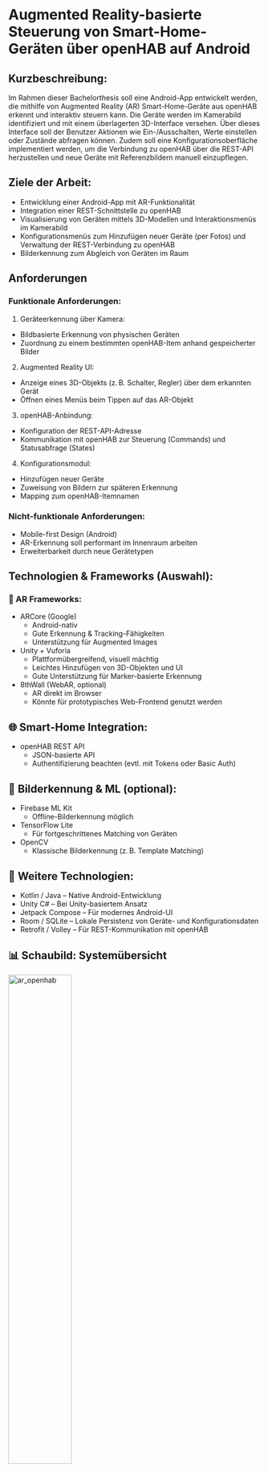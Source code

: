 # Augmented Reality-basierte Steuerung von Smart-Home-Geräten über openHAB auf Android

## Kurzbeschreibung:

Im Rahmen dieser Bachelorthesis soll eine Android-App entwickelt werden, die mithilfe von Augmented Reality (AR) Smart-Home-Geräte aus openHAB erkennt und interaktiv steuern kann. Die Geräte werden im Kamerabild identifiziert und mit einem überlagerten 3D-Interface versehen. Über dieses Interface soll der Benutzer Aktionen wie Ein-/Ausschalten, Werte einstellen oder Zustände abfragen können. Zudem soll eine Konfigurationsoberfläche implementiert werden, um die Verbindung zu openHAB über die REST-API herzustellen und neue Geräte mit Referenzbildern manuell einzupflegen.

## Ziele der Arbeit:

* Entwicklung einer Android-App mit AR-Funktionalität
* Integration einer REST-Schnittstelle zu openHAB
* Visualisierung von Geräten mittels 3D-Modellen und Interaktionsmenüs im Kamerabild
* Konfigurationsmenüs zum Hinzufügen neuer Geräte (per Fotos) und Verwaltung der REST-Verbindung zu openHAB
* Bilderkennung zum Abgleich von Geräten im Raum

## Anforderungen

### Funktionale Anforderungen:

1. Geräteerkennung über Kamera:
  * Bildbasierte Erkennung von physischen Geräten
  * Zuordnung zu einem bestimmten openHAB-Item anhand gespeicherter Bilder
2. Augmented Reality UI:
  * Anzeige eines 3D-Objekts (z. B. Schalter, Regler) über dem erkannten Gerät
  * Öffnen eines Menüs beim Tippen auf das AR-Objekt
3. openHAB-Anbindung:
  * Konfiguration der REST-API-Adresse
  * Kommunikation mit openHAB zur Steuerung (Commands) und Statusabfrage (States)
4. Konfigurationsmodul:
  * Hinzufügen neuer Geräte
  * Zuweisung von Bildern zur späteren Erkennung
  * Mapping zum openHAB-Itemnamen

### Nicht-funktionale Anforderungen:

* Mobile-first Design (Android)
* AR-Erkennung soll performant im Innenraum arbeiten
* Erweiterbarkeit durch neue Gerätetypen

## Technologien & Frameworks (Auswahl):

### 📱 AR Frameworks:

* ARCore (Google)
  * Android-nativ
  * Gute Erkennung & Tracking-Fähigkeiten
  * Unterstützung für Augmented Images
* Unity + Vuforia
  * Plattformübergreifend, visuell mächtig
  * Leichtes Hinzufügen von 3D-Objekten und UI
  * Gute Unterstützung für Marker-basierte Erkennung
* 8thWall (WebAR, optional)
  * AR direkt im Browser
  * Könnte für prototypisches Web-Frontend genutzt werden

## 🌐 Smart-Home Integration:

* openHAB REST API
  * JSON-basierte API
  * Authentifizierung beachten (evtl. mit Tokens oder Basic Auth)

## 🧠 Bilderkennung & ML (optional):

* Firebase ML Kit
  * Offline-Bilderkennung möglich
* TensorFlow Lite
  * Für fortgeschrittenes Matching von Geräten
* OpenCV
  * Klassische Bilderkennung (z. B. Template Matching)

## 🧰 Weitere Technologien:

* Kotlin / Java – Native Android-Entwicklung
* Unity C# – Bei Unity-basiertem Ansatz
* Jetpack Compose – Für modernes Android-UI
* Room / SQLite – Lokale Persistenz von Geräte- und Konfigurationsdaten
* Retrofit / Volley – Für REST-Kommunikation mit openHAB

## 📊 Schaubild: Systemübersicht

<img src="https://raw.githubusercontent.com/Michdo93/SmartHome-Ideen/refs/heads/main/screenshots/ar_openhab.png" alt="ar_openhab" width="50%">

## Systemaufbau

### openHAB Config UI

Eine einfache View, in der man die notwendigen Daten für die REST API von openHAB speichert. Man muss wählen können zwischen `Basic Authentication` oder `API Token`:

#### Basic Authentication

* Benutzername der openHAB-Instanz
* Passwort der openHAB-Instanz
* URL der openHAB-Instanz

#### API Token

* API-Token der openHAB-Instanz
* URL der openHAB-Instanz

##### Beispielhafte Implementierung

Die Konfigurations-UI ist ein zentraler Bestandteil deiner App, da sie die Kommunikation mit der openHAB-Instanz steuert.

1. Eine **UI-View** in Jetpack Compose (modernes Android UI)
2. Die dazugehörige **State-Verwaltung**
3. Die **Modellierung der Konfiguration**
4. Eine **Beispiel-Implementierung**, wie du den Header für REST-Anfragen erzeugst

---

###### 🧱 1. Datenmodell

```kotlin
data class OpenHabConfig(
    val url: String = "",
    val username: String = "",
    val password: String = "",
    val apiToken: String = "",
    val useApiToken: Boolean = false
)
```

---

###### 🎨 2. Jetpack Compose UI

```kotlin
@Composable
fun OpenHabConfigScreen(
    config: OpenHabConfig,
    onConfigChanged: (OpenHabConfig) -> Unit
) {
    var url by remember { mutableStateOf(config.url) }
    var username by remember { mutableStateOf(config.username) }
    var password by remember { mutableStateOf(config.password) }
    var apiToken by remember { mutableStateOf(config.apiToken) }
    var useApiToken by remember { mutableStateOf(config.useApiToken) }

    Column(modifier = Modifier.padding(16.dp)) {
        Text("Authentifizierungsmethode", style = MaterialTheme.typography.titleMedium)

        Row(verticalAlignment = Alignment.CenterVertically) {
            RadioButton(
                selected = !useApiToken,
                onClick = {
                    useApiToken = false
                    onConfigChanged(
                        config.copy(useApiToken = false)
                    )
                }
            )
            Text("Basic Auth")

            Spacer(modifier = Modifier.width(16.dp))

            RadioButton(
                selected = useApiToken,
                onClick = {
                    useApiToken = true
                    onConfigChanged(
                        config.copy(useApiToken = true)
                    )
                }
            )
            Text("API Token")
        }

        Spacer(modifier = Modifier.height(16.dp))

        OutlinedTextField(
            value = url,
            onValueChange = {
                url = it
                onConfigChanged(config.copy(url = url))
            },
            label = { Text("URL der openHAB-Instanz") },
            singleLine = true,
            modifier = Modifier.fillMaxWidth()
        )

        if (useApiToken) {
            OutlinedTextField(
                value = apiToken,
                onValueChange = {
                    apiToken = it
                    onConfigChanged(config.copy(apiToken = apiToken))
                },
                label = { Text("API Token") },
                singleLine = true,
                modifier = Modifier.fillMaxWidth()
            )
        } else {
            OutlinedTextField(
                value = username,
                onValueChange = {
                    username = it
                    onConfigChanged(config.copy(username = username))
                },
                label = { Text("Benutzername") },
                singleLine = true,
                modifier = Modifier.fillMaxWidth()
            )
            OutlinedTextField(
                value = password,
                onValueChange = {
                    password = it
                    onConfigChanged(config.copy(password = password))
                },
                label = { Text("Passwort") },
                singleLine = true,
                visualTransformation = PasswordVisualTransformation(),
                modifier = Modifier.fillMaxWidth()
            )
        }
    }
}
```

---

###### 🔑 3. Header-Generierung für REST-Anfragen

Nutze diese Funktion, um den passenden Auth-Header abhängig von der gewählten Methode zu erzeugen:

```kotlin
fun getAuthHeader(config: OpenHabConfig): Map<String, String> {
    return if (config.useApiToken) {
        mapOf("Authorization" to "Bearer ${config.apiToken}")
    } else {
        val credentials = "${config.username}:${config.password}"
        val encoded = Base64.encodeToString(credentials.toByteArray(), Base64.NO_WRAP)
        mapOf("Authorization" to "Basic $encoded")
    }
}
```

---

###### 💾 4. Speicherung in `SharedPreferences` oder Room

Du kannst diese Konfiguration entweder in Room speichern (z. B. als Singleton-Tabelle) **oder einfacher über SharedPreferences**:

```kotlin
fun saveOpenHabConfig(context: Context, config: OpenHabConfig) {
    val prefs = context.getSharedPreferences("openhab_prefs", Context.MODE_PRIVATE)
    prefs.edit().apply {
        putString("url", config.url)
        putString("username", config.username)
        putString("password", config.password)
        putString("apiToken", config.apiToken)
        putBoolean("useApiToken", config.useApiToken)
        apply()
    }
}

fun loadOpenHabConfig(context: Context): OpenHabConfig {
    val prefs = context.getSharedPreferences("openhab_prefs", Context.MODE_PRIVATE)
    return OpenHabConfig(
        url = prefs.getString("url", "") ?: "",
        username = prefs.getString("username", "") ?: "",
        password = prefs.getString("password", "") ?: "",
        apiToken = prefs.getString("apiToken", "") ?: "",
        useApiToken = prefs.getBoolean("useApiToken", false)
    )
}
```

---

###### ✅ Ergebnis

Mit dieser Lösung kannst du:

* Zwischen Basic Auth und API Token umschalten
* Die openHAB-Zugangsdaten sicher verwalten
* Diese Daten zur Authentifizierung bei REST-Calls verwenden

### AR-Szene mit Kamerastream und 3D UI-Overlay mit Menü

Eine View, in der man sieht, was die Kamera des Smartphones zeigt. Sobald man über ein 3D-Objekt fährt, welches bedient werden kann, öffnet sich in dieser View ein Frame mit der Bedienung zu diesem Gerät. Das 3D-Objekt kann bspw. mit Unity erstellt sein und durch die Anbindung von Vuforia über ein Mapping erkannt werden. Damit dies funktioniert, müsste man die trainierte Datenbank von Vuforia bei neu hinzugefügten Geräte ebenfalls aktualisieren. Ebenfalls zu überlegen ist, dass für die App grundlegend fertige 3D-Objekte in Unity schon vorgefertigt sind, damit wenn ein Gerät auch erkannt wird, dieses 3D-Objekt angezeigt werden kann. In der Gerätedatenbank müsste man dann diesem Gerät ein 3D-Objekt und Bilder zur Erkennung im Kamerastream hinzufügen. Als Alternative kann bspw. auch ARCore verwendet werden.

In der AR-Szene mit Kamerastream soll hauptsächlich ein Gerätematching stattfinden. Das bedeutet, die Kamera muss einen Vergleich mit der Gerätedatenbank machen. Wenn ein Gerät zugeordnet werden kann, dann kann über den dort ebenfalls gespeicherten Itemnamen die openHAB REST API den Status von Items dieses Gerätes anzeigen und es gleichzeitig ermöglichen, Commands an Items dieses Gerätes zu senden. Am besten fragt man das Group-Item ab oder gibt vor, dass nur ein Itemname gespeichert werden kann und dass dieses Item vom Item Type Group sein muss.

Über die REST-API erhält man außerdem dann zu jedem Item in dieser Group, deren Item Types, deren State Description und deren Command Description. Anhand dieser Informationen lässt sich ein Fragment erzeugen, welches entsprechend den Item-State wiedergibt und die Command-Bedienmöglichkeiten bereit stellt.

Wichtige für die Bedienung von openHAB Items ist, dass die Item Types immer gleich bedient werden können. Heißt hier kann man auch Vorlagen (Templates) und Klassen anlegen, die man dann wieder verwendet.

### Gerätedatenbank

Klassischerweise implementiert man hier `CRUD`-Operationen

* CREATE
  * Man hat ein Formular, bei dem man den Namen des Geräts angibt und den Itemnamen für das openHAB Group Item.
  * Man hat je Gerät eine eigene Galerie an Bilder.
    * Ich muss mindestens ein Bild zu jedem Gerät schießen.
    * Vielleicht macht irgendwo ein Limit von 4-6 Bilder Sinn.
    * Die Bilder müssen für ein Training verwendet werden können.
* READ
  * Wird beim Gerätematching in der AR-Szene benötigt.
* UPDATE
  * Man kann jederzeit zu dem Gerät den Namen anpassen oder auch den Itemnamen ändern.
  * Man kann jederzeit zu dem Gerät Bilder wieder löschen, neue hinzufügen oder "ersetzen". 
* DELETE
  * Man kann Geräte auch wieder komplett löschen.
    * Heißt sowohl die Bilder, als auch der Name und Itemname verschwinden aus der Datenbank. 

Wozu benötigt man alle CRUD-Methoden?

* In deinem Smart Home kann man immer wieder mal alte Geräte durch neuere ersetzen.
* In deinem Smart Home kann man die Namensgebungsstruktur seiner Items anpassen.
* In deinem Smart Home kannst du neue Geräte hinzufügen.
* In deinem Smart Home kannst du alte Geräte entfernen, ohne sie durch neuere zu ersetzen.
* Du kannst versehentlich dich auch mal bei einem Gerät vertan haben und das falsche fotografiert haben bzw. bei einem fotografierten Gerät gedacht haben, dass dessen Name anders sei (z. B. mehrere gleiche Lampen).
* ...

Ein Smart Home System bleibt selten konstant. Man richtet es ja nicht nur ein einziges mal ein und über 20-30 Jahren sind alle Geräte gleich!

Das Speichern der Bilder für deine Gerätedatenbank ist ein zentraler Aspekt deines Projekts – vor allem, wenn du Geräte durch Bildabgleich erkennen willst. Hier ist ein Überblick über mögliche Optionen, deren Vor- und Nachteile sowie ein Vorschlag für den Aufbau deiner Gerätedatenbank inklusive Bildspeicherung.

#### 📦 **Wie und wo die Bilder gespeichert werden können**

##### 🟢 **1. Speicherung in SQLite mit Pfad-Referenz (empfohlen)**

**Vorgehen:**

* Du speicherst die Bilder **als Dateien im internen Speicher oder App-spezifischen Speicher** (z. B. `/data/data/<package>/files/devices/`).
* In der SQLite-Datenbank speicherst du **nur den Pfad zum Bild**, zusammen mit anderen Gerätedaten.

**Vorteile:**

* Geringere Datenbankgröße
* Schnellere Zugriffszeiten
* Einfach zu verwalten und backupfähig
* Gute Integration in bestehende Android-Architektur

**Nachteile:**

* Zusätzliche File-Management-Logik notwendig

---

##### 🔴 **2. Speicherung direkt als BLOB in SQLite**

**Vorgehen:**

* Das Bild (z. B. JPEG oder PNG) wird als **Byte-Array** direkt in einem BLOB-Feld in SQLite gespeichert.

**Vorteile:**

* Alles in einer Datei (praktisch für kleine Datenmengen)
* Kein extra File-System-Handling

**Nachteile:**

* Datenbank kann sehr groß und träge werden
* Längere Ladezeiten bei vielen Geräten/Bildern

➡ **Nur sinnvoll für sehr kleine Bildmengen oder Prototyping**

---

##### 🟡 **3. Speicherung über ContentProvider oder MediaStore (optional/fortgeschritten)**

* Für öffentlich zugängliche Bilder (z. B. wenn du willst, dass der User sie auch in seiner Galerie sieht)
* Aufwändiger und meist nicht notwendig, wenn alles in der App bleibt

---

#### 🧩 **Vorgeschlagene Datenbankstruktur (SQLite mit Pfad zu Bilddateien)**

```sql
Tabelle: devices

| id  | name         | openhab_item_id | image_paths                     |
|-----|--------------|------------------|---------------------------------|
| 1   | Wohnzimmerlampe | Switch_Light_1 | /files/devices/lamp1_1.jpg;... |
```

**Feldbeschreibung:**

* `id`: Primärschlüssel
* `name`: Anzeigename des Geräts
* `openhab_item_id`: Name des Items in der openHAB REST-API
* `image_paths`: Semikolon-getrennte Liste von Pfaden zu gespeicherten Bildern (alternativ: eigene Tabelle für Bilder)

---

#### 🔄 **Alternative: Normalisierte Struktur**

Falls du mehrere Bilder je Gerät hast und du sauber bleiben willst:

```sql
Tabelle: devices
| id  | name         | openhab_item_id |
|-----|--------------|------------------|
| 1   | Wohnzimmerlampe | Switch_Light_1 |

Tabelle: device_images
| id  | device_id | image_path                    |
|-----|-----------|-------------------------------|
| 1   | 1         | /files/devices/lamp1_1.jpg    |
| 2   | 1         | /files/devices/lamp1_2.jpg    |
```

➡ Diese Struktur ist besser skalierbar und sauberer im Zugriff.

---

#### 🔧 **Wie speicherst du ein Bild in Kotlin/Android?**

##### Speichern eines Bildes im Dateisystem:

```kotlin
fun saveBitmapToInternalStorage(context: Context, bitmap: Bitmap, filename: String): String {
    val file = File(context.filesDir, filename)
    FileOutputStream(file).use { out ->
        bitmap.compress(Bitmap.CompressFormat.PNG, 100, out)
    }
    return file.absolutePath
}
```

##### Speichern des Pfads in SQLite:

Mit `Room` oder klassisch mit `SQLiteOpenHelper`.

---

#### 📌 Empfehlung für dein Projekt

| Kriterium               | Empfehlung                              |
| ----------------------- | --------------------------------------- |
| Anzahl Bilder < 50      | SQLite mit Pfad oder sogar BLOB möglich |
| Anzahl Bilder > 50–100+ | SQLite mit Pfad & File-System           |
| Zukunftssicherheit      | Normalisierte Struktur mit Bildtabelle  |
| Performance wichtig     | Pfadbasierte Speicherung                |

---

Gerne! Hier ist ein vollständiges **Room-Datenbankmodell** für dein AR/openHAB-Projekt mit Unterstützung für:

* Geräteverwaltung
* Mehrere Bilder pro Gerät (Referenzbilder)
* Speicherung der Bildpfade im Dateisystem

---

#### 📦 **1. Datenbankstruktur (Room)**

##### 🗂 `DeviceEntity.kt`

```kotlin
import androidx.room.Entity
import androidx.room.PrimaryKey

@Entity(tableName = "devices")
data class DeviceEntity(
    @PrimaryKey(autoGenerate = true) val id: Long = 0,
    val name: String,
    val openhabItemId: String
)
```

---

##### 🖼 `DeviceImageEntity.kt`

```kotlin
import androidx.room.Entity
import androidx.room.ForeignKey
import androidx.room.PrimaryKey

@Entity(
    tableName = "device_images",
    foreignKeys = [ForeignKey(
        entity = DeviceEntity::class,
        parentColumns = ["id"],
        childColumns = ["deviceId"],
        onDelete = ForeignKey.CASCADE
    )]
)
data class DeviceImageEntity(
    @PrimaryKey(autoGenerate = true) val id: Long = 0,
    val deviceId: Long,
    val imagePath: String // z. B. /data/data/.../files/devices/lamp1_1.jpg
)
```

---

#### 🔁 **2. DAO-Interfaces**

##### `DeviceDao.kt`

```kotlin
import androidx.room.*
import kotlinx.coroutines.flow.Flow

@Dao
interface DeviceDao {

    @Insert(onConflict = OnConflictStrategy.REPLACE)
    suspend fun insertDevice(device: DeviceEntity): Long

    @Query("SELECT * FROM devices")
    fun getAllDevices(): Flow<List<DeviceEntity>>

    @Query("SELECT * FROM devices WHERE id = :id")
    suspend fun getDeviceById(id: Long): DeviceEntity?
}
```

---

##### `DeviceImageDao.kt`

```kotlin
import androidx.room.*

@Dao
interface DeviceImageDao {

    @Insert(onConflict = OnConflictStrategy.REPLACE)
    suspend fun insertImage(image: DeviceImageEntity): Long

    @Query("SELECT * FROM device_images WHERE deviceId = :deviceId")
    suspend fun getImagesForDevice(deviceId: Long): List<DeviceImageEntity>

    @Delete
    suspend fun deleteImage(image: DeviceImageEntity)
}
```

---

#### 🧩 **3. Datenbank-Klasse**

##### `AppDatabase.kt`

```kotlin
import androidx.room.Database
import androidx.room.RoomDatabase

@Database(entities = [DeviceEntity::class, DeviceImageEntity::class], version = 1)
abstract class AppDatabase : RoomDatabase() {
    abstract fun deviceDao(): DeviceDao
    abstract fun deviceImageDao(): DeviceImageDao
}
```

---

#### 🚀 **4. Nutzung in deiner App (z. B. ViewModel oder Repository)**

```kotlin
val db = Room.databaseBuilder(
    context,
    AppDatabase::class.java,
    "device_database"
).build()

val newDevice = DeviceEntity(name = "Wohnzimmerlampe", openhabItemId = "Light_Livingroom")
val deviceId = db.deviceDao().insertDevice(newDevice)

val imagePath = saveBitmapToInternalStorage(context, bitmap, "lamp1_1.jpg")
db.deviceImageDao().insertImage(DeviceImageEntity(deviceId = deviceId, imagePath = imagePath))
```

---

#### ✅ Vorteile dieser Lösung

* Skalierbar: Beliebig viele Bilder pro Gerät
* Sicher: Geräte und Bilder sind logisch verknüpft
* Kompatibel: Ideal für AR mit Bildvergleich
* Persistenz: Einfach zu sichern oder exportieren

---
